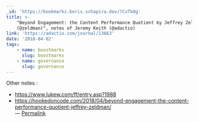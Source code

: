 ```yaml
---
_id: 'https://bookmarks.boris.schapira.dev/?CuTkOg'
title: >-
    "Beyond Engagement: the Content Performance Quotient by Jeffrey Zeldman
    (@zeldman)", notes of Jeremy Keith (@adactio)
link: 'https://adactio.com/journal/13663'
date: '2018-04-02'
tags:
    - name: boostmarks
      slug: boostmarks
    - name: governance
      slug: governance
---
```


Other notes : <br />

-   <a href="https://www.lukew.com/ff/entry.asp?1988">https://www.lukew.com/ff/entry.asp?1988</a><br />
-   <a href="https://hookedoncode.com/2018/04/beyond-engagement-the-content-performance-quotient-jeffrey-zeldman/">https://hookedoncode.com/2018/04/beyond-engagement-the-content-performance-quotient-jeffrey-zeldman/</a>
    <br>&#8212;
    <a href="https://bookmarks.boris.schapira.dev/?CuTkOg" title="Permalink">Permalink</a>
